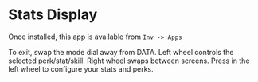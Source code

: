 # Stats Display

Once installed, this app is available from `Inv -> Apps`

To exit, swap the mode dial away from DATA.
Left wheel controls the selected perk/stat/skill. Right wheel swaps between screens. Press in the left wheel to configure your stats and perks.
